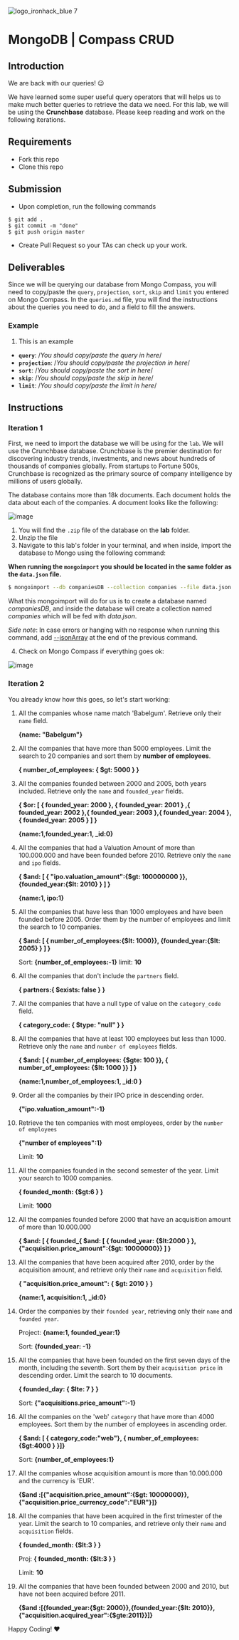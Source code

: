 ![logo_ironhack_blue 7](https://user-images.githubusercontent.com/23629340/40541063-a07a0a8a-601a-11e8-91b5-2f13e4e6b441.png)

# MongoDB | Compass CRUD

## Introduction

We are back with our queries! :wink:

We have learned some super useful query operators that will helps us to make much better queries to retrieve the data we need. For this lab, we will be using the **Crunchbase** database. Please keep reading and work on the following iterations.

## Requirements

- Fork this repo
- Clone this repo

## Submission

- Upon completion, run the following commands

```
$ git add .
$ git commit -m "done"
$ git push origin master
```

- Create Pull Request so your TAs can check up your work.

## Deliverables

Since we will be querying our database from Mongo Compass, you will need to copy/paste the `query`, `projection`, `sort`, `skip` and `limit` you entered on Mongo Compass. In the `queries.md` file, you will find the instructions about the queries you need to do, and a field to fill the answers.

### Example

1. This is an example

- **`query`**: /_You should copy/paste the query in here_/
- **`projection`**: /_You should copy/paste the projection in here_/
- **`sort`**: /_You should copy/paste the sort in here_/
- **`skip`**: /_You should copy/paste the skip in here_/
- **`limit`**: /_You should copy/paste the limit in here_/

## Instructions

### Iteration 1

First, we need to import the database we will be using for the `lab`. We will use the Crunchbase database. Crunchbase is the premier destination for discovering industry trends, investments, and news about hundreds of thousands of companies globally. From startups to Fortune 500s, Crunchbase is recognized as the primary source of company intelligence by millions of users globally.

The database contains more than 18k documents. Each document holds the data about each of the companies. A document looks like the following:

![image](https://user-images.githubusercontent.com/23629340/36494916-d6db1770-1733-11e8-903e-5119b3c1b688.png)

1. You will find the `.zip` file of the database on the **lab** folder.
2. Unzip the file
3. Navigate to this lab's folder in your terminal, and when inside, import the database to Mongo using the following command:

**When running the `mongoimport` you should be located in the same folder as the `data.json` file.**

```bash
$ mongoimport --db companiesDB --collection companies --file data.json
```

What this mongoimport will do for us is to create a database named _companiesDB_, and inside the database will create a collection named _companies_ which will be fed with _data.json_.

_Side note_: In case errors or hanging with no response when running this command, add [--jsonArray](https://docs.mongodb.com/manual/reference/program/mongoimport/#cmdoption-mongoimport-jsonarray) at the end of the previous command.

4. Check on Mongo Compass if everything goes ok:

![image](https://user-images.githubusercontent.com/23629340/36534191-1f1bc5ec-17c6-11e8-9463-4945679b98c0.png)

### Iteration 2

You already know how this goes, so let's start working:

1. All the companies whose name match 'Babelgum'. Retrieve only their `name` field.

   **{name: "Babelgum"}**

2. All the companies that have more than 5000 employees. Limit the search to 20 companies and sort them by **number of employees**.

   **{ number_of_employees: { $gt: 5000  }  }**

3. All the companies founded between 2000 and 2005, both years included. Retrieve only the `name` and `founded_year` fields.

   **{ $or: [ { founded_year: 2000 }, { founded_year: 2001 } ,{ founded_year: 2002 },{ founded_year: 2003 },{ founded_year: 2004 },{ founded_year: 2005 } ]   }**

   **{name:1,founded_year:1, _id:0}**

4. All the companies that had a Valuation Amount of more than 100.000.000 and have been founded before 2010. Retrieve only the `name` and `ipo` fields.

   **{ $and: [ { "ipo.valuation_amount":{$gt: 100000000 }}, {founded_year:{$lt: 2010} } ] }**

   **{name:1, ipo:1}**

5. All the companies that have less than 1000 employees and have been founded before 2005. Order them by the number of employees and limit the search to 10 companies.

   **{ $and: [ { number_of_employees:{$lt: 1000}}, {founded_year:{$lt: 2005} } ] }**

   Sort: **{number_of_employees:-1}**
   limit: **10**

6. All the companies that don't include the `partners` field.

   **{ partners:{ $exists: false  }   }**

7. All the companies that have a null type of value on the `category_code` field.

   **{ category_code: { $type: "null"   } }**

8. All the companies that have at least 100 employees but less than 1000. Retrieve only the `name` and `number of employees` fields.

   **{ $and: [ { number_of_employees: {$gte: 100 }}, { number_of_employees: {$lt: 1000 }}  ]   }**

   **{name:1,number_of_employees:1, _id:0 }**

9. Order all the companies by their IPO price in descending order.

   **{"ipo.valuation_amount":-1}**

10. Retrieve the ten companies with most employees, order by the `number of employees`

    **{"number of employees":1}**

    Limit: **10**

11. All the companies founded in the second semester of the year. Limit your search to 1000 companies.

    **{ founded_month: {$gt:6 }  }**

    Limit: **1000**

12. All the companies founded before 2000 that have an acquisition amount of more than 10.000.000

    **{ $and: [ { founded_{ $and: [ { founded_year: {$lt:2000 }  }, {"acquisition.price_amount":{$gt: 10000000}}  ]   }**

13. All the companies that have been acquired after 2010, order by the acquisition amount, and retrieve only their `name` and `acquisition` field.

    **{ "acquisition.price_amount": { $gt: 2010  }  }**

    **{name:1, acquisition:1, _id:0}**

14. Order the companies by their `founded year`, retrieving only their `name` and `founded year`.

    Project: **{name:1, founded_year:1}**

    Sort: **{founded_year: -1}**

15. All the companies that have been founded on the first seven days of the month, including the seventh. Sort them by their `acquisition price` in descending order. Limit the search to 10 documents.

    **{ founded_day: { $lte: 7  }  }**

    Sort: **{"acquisitions.price_amount":-1}**

16. All the companies on the 'web' `category` that have more than 4000 employees. Sort them by the number of employees in ascending order.

    **{ $and: [ { category_code:"web"}, { number_of_employees: {$gt:4000 }  }]}**

    Sort: **{number_of_employees:1}**

17. All the companies whose acquisition amount is more than 10.000.000 and the currency is 'EUR'.

    **{$and :[{"acquisition.price_amount":{$gt: 10000000}},{"acquisition.price_currency_code":"EUR"}]}**

18. All the companies that have been acquired in the first trimester of the year. Limit the search to 10 companies, and retrieve only their `name` and `acquisition` fields.

    **{ founded_month: {$lt:3 }  }**

    Proj: **{ founded_month: {$lt:3 }  }**

    Limit: **10**

19. All the companies that have been founded between 2000 and 2010, but have not been acquired before 2011.

    **{$and :[{founded_year:{$gt: 2000}},{founded_year:{$lt: 2010}},{"acquisition.acquired_year":{$gte:2011}}]}**

Happy Coding! :heart:
